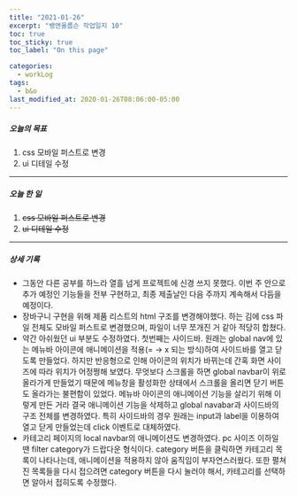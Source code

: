 ```yaml
---
title: "2021-01-26"
excerpt: "뱅앤올룹슨 작업일지 10"
toc: true
toc_sticky: true
toc_label: "On this page"

categories:
  - workLog
tags:
  - b&o
last_modified_at: 2020-01-26T08:06:00-05:00
---
```


##### 오늘의 목표

1. css 모바일 퍼스트로 변경
2. ui 디테일 수정

---

##### 오늘 한 일

1. ~~css 모바일 퍼스트로 변경~~
2. ~~ui 디테일 수정~~

---

##### 상세 기록

- 그동안 다른 공부를 하느라 열흘 넘게 프로젝트에 신경 쓰지 못했다. 이번 주 안으로 추가 예정인 기능들을 전부 구현하고, 최종 제출날인 다음 주까지 계속해서 다듬을 예정이다.
- 장바구니 구현을 위해 제품 리스트의 html 구조를 변경해야했다. 하는 김에 css 파일 전체도 모바일 퍼스트로 변경했으며, 파일이 너무 쪼개진 거 같아 적당히 합쳤다.
- 약간 아쉬웠던 ui 부분도 수정하였다. 첫번째는 사이드바. 원래는 global nav에 있는 메뉴바 아이콘에 애니메이션을 적용(= → x 되는 방식)하여 사이드바를 열고 닫도록 만들었다. 하지만 반응형으로 인해 아이콘의 위치가 바뀌는데 간혹 화면 사이즈에 따라 위치가 어정쩡해 보였다. 무엇보다 스크롤을 하면 global navbar이 위로 올라가게 만들었기 때문에 메뉴창을 활성화한 상태에서 스크롤을 올리면 닫기 버튼도 올라가는 불편함이 있었다. 메뉴바 아이콘의 애니메이션 기능을 살리기 위해 이렇게 만든 거라 결국 애니메이션 기능을 삭제하고 global navabar과 사이드바의 구조 전체를 변경하였다. 특히 사이드바의 경우 원래는 input과 label을 이용하여 열고 닫게 만들었는데 click 이벤트로 대체하였다.
- 카테고리 페이지의 local navbar의 애니메이션도 변경하였다. pc 사이즈 이하일 땐 filter category가 드랍다운 형식이다. category 버튼을 클릭하면 카테고리 목록이 나타나는데, 애니메이션을 적용하지 않아 움직임이 부자연스러웠다. 또한 펼쳐진 목록들을 다시 접으려면 category 버튼을 다시 눌러야 해서, 카테고리를 선택하면 알아서 접히도록 수정했다.

<br />
